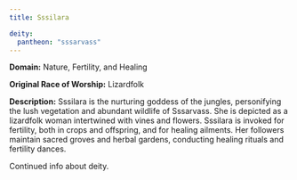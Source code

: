 ```yaml
---
title: Sssilara

deity: 
  pantheon: "sssarvass"
---
```


**Domain:** Nature, Fertility, and Healing

**Original Race of Worship:** Lizardfolk

**Description:** Sssilara is the nurturing goddess of the jungles, personifying the lush vegetation and abundant wildlife of Sssarvass. She is depicted as a lizardfolk woman intertwined with vines and flowers. Sssilara is invoked for fertility, both in crops and offspring, and for healing ailments. Her followers maintain sacred groves and herbal gardens, conducting healing rituals and fertility dances.

<!--more-->

<div class="todo">Continued info about deity.</div>
